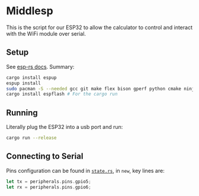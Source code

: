 # Middlesp

This is the script for our ESP32 to allow the calculator to control and interact with the WiFi module over serial.

## Setup

See [esp-rs docs](https://docs.esp-rs.org/book/installation/index.html). Summary:

```sh
cargo install espup
espup install
sudo pacman -S --needed gcc git make flex bison gperf python cmake ninja ccache dfu-util libusb python-pip
cargo install espflash # For the cargo run
```

## Running

Literally plug the ESP32 into a usb port and run:

```sh
cargo run --release
```

## Connecting to Serial

Pins configuration can be found in [`state.rs`](./src/state.rs), in `new`,
key lines are:

```rs
let tx = peripherals.pins.gpio5;
let rx = peripherals.pins.gpio6;
```
